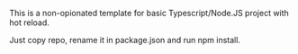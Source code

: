 This is a non-opionated template for basic Typescript/Node.JS project with hot reload.

Just copy repo, rename it in package.json and run npm install.